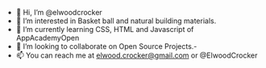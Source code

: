 - 👋 Hi, I’m @elwoodcrocker
- 👀 I’m interested in Basket ball and natural building materials. 
- 🌱 I’m currently learning CSS, HTML and Javascript of AppAcademyOpen
- 💞️ I’m looking to collaborate on Open Source Projects.-
- 📫 You can reach me at elwood.crocker@gmail.com or @ElwoodCrocker

<!---
elwoodcrocker/elwoodcrocker is a ✨ special ✨ repository because its `README.md` (this file) appears on your GitHub profile.
You can click the Preview link to take a look at your changes.
--->
